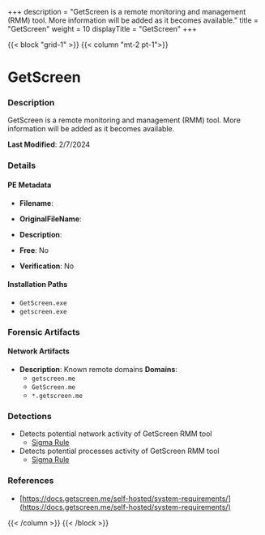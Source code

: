 +++
description = "GetScreen is a remote monitoring and management (RMM) tool. More information will be added as it becomes available."
title = "GetScreen"
weight = 10
displayTitle = "GetScreen"
+++


{{< block "grid-1" >}}
{{< column "mt-2 pt-1">}}

# GetScreen


### Description

GetScreen is a remote monitoring and management (RMM) tool. More information will be added as it becomes available.



**Last Modified**: 2/7/2024

### Details


#### PE Metadata
- **Filename**: 
- **OriginalFileName**: 
- **Description**: 


- **Free**: No

- **Verification**: No




#### Installation Paths
- `GetScreen.exe`
- `getscreen.exe`

### Forensic Artifacts




#### Network Artifacts
- **Description**: Known remote domains  **Domains**:
    - `getscreen.me`
    - `GetScreen.me`
    - `*.getscreen.me`


### Detections
- Detects potential network activity of GetScreen RMM tool
  - [Sigma Rule](https://github.com/magicsword-io/LOLRMM/blob/main/detections/sigma/getscreen_network_sigma.yml)
- Detects potential processes activity of GetScreen RMM tool
  - [Sigma Rule](https://github.com/magicsword-io/LOLRMM/blob/main/detections/sigma/getscreen_processes_sigma.yml)

### References
- [https://docs.getscreen.me/self-hosted/system-requirements/](https://docs.getscreen.me/self-hosted/system-requirements/)



{{< /column >}}
{{< /block >}}
